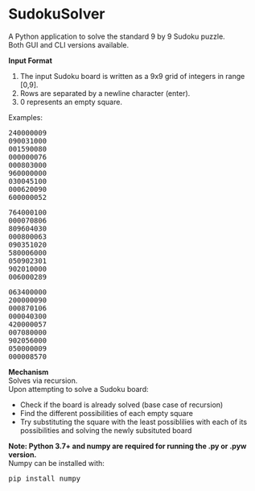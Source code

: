 # SudokuSolver
A Python application to solve the standard 9 by 9 Sudoku puzzle. <br>
Both GUI and CLI versions available.

<b>Input Format</b><br>
<ol>
  <li>The input Sudoku board is written as a 9x9 grid of integers in range [0,9].<br></li>
  <li>Rows are separated by a newline character (enter).<br></li>
  <li>0 represents an empty square.<br></li>
</ol>
  
Examples:
<pre>
240000009
090031000
001590080
000000076
000803000
960000000
030045100
000620090
600000052
</pre>
<pre>
764000100
000070806
809604030
000800063
090351020
580006000
050902301
902010000
006000289
</pre>
<pre>
063400000
200000090
000870106
000040300
420000057
007080000
902056000
050000009
000008570
</pre>

<b>Mechanism</b><br>
Solves via recursion.<br>
Upon attempting to solve a Sudoku board:
<ul>
  <li>Check if the board is already solved (base case of recursion)</li>
  <li>Find the different possibilities of each empty square</li>
  <li>Try substituting the square with the least possiblilies with each of its possibilities and solving the newly subsituted board</li>
</ul>
  
<b>Note: Python 3.7+ and numpy are required for running the .py or .pyw version.</b><br>
Numpy can be installed with:
<pre>pip install numpy</pre>
